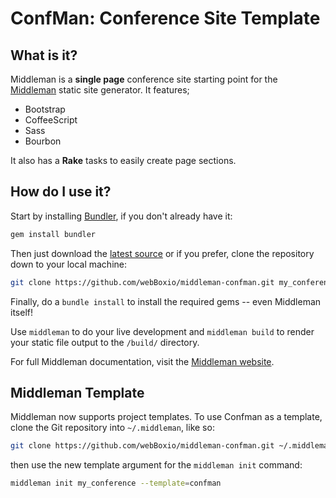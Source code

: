 # ConfMan: Conference Site Template

## What is it?

Middleman is a **single page** conference site starting point for the [Middleman](http://middlemanapp.com/) static site generator.
It features;

  - Bootstrap
  - CoffeeScript
  - Sass
  - Bourbon

It also has a **Rake** tasks to easily create page sections.

## How do I use it?

Start by installing [Bundler](http://gembundler.com/), if you don't already have it:

```bash
gem install bundler
```

Then just download the [latest source](https://github.com/nathos/amicus/archives/master) or if you prefer, clone the repository down to your local machine:

```bash
git clone https://github.com/webBoxio/middleman-confman.git my_conference
```

Finally, do a `bundle install` to install the required gems -- even Middleman itself!

Use `middleman` to do your live development and `middleman build` to render your static file output to the `/build/` directory.

For full Middleman documentation, visit the [Middleman website](http://middlemanapp.com/).

## Middleman Template

Middleman now supports project templates. To use Confman as a template, clone the Git repository into `~/.middleman`, like so:

```bash
git clone https://github.com/webBoxio/middleman-confman.git ~/.middleman/confman
```

then use the new template argument for the `middleman init` command:

```bash
middleman init my_conference --template=confman
```
